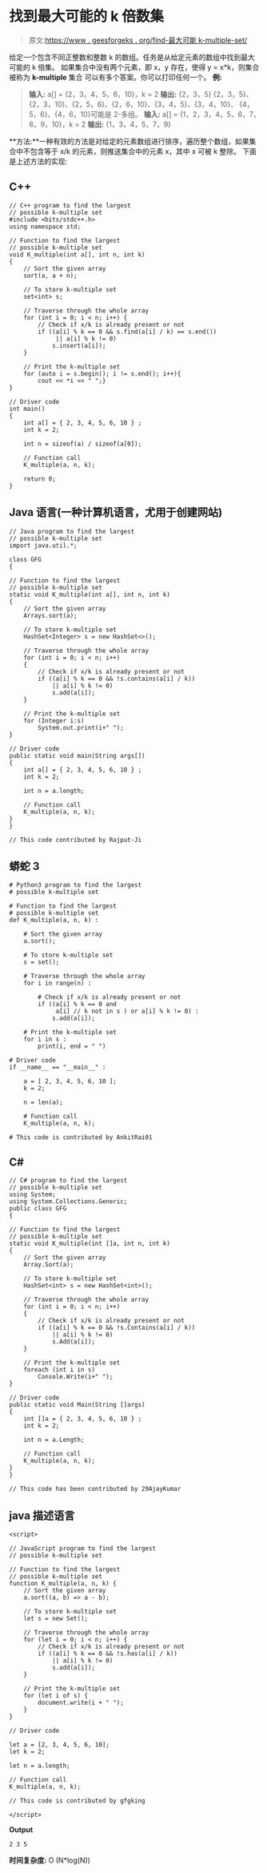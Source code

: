 # 找到最大可能的 k 倍数集

> 原文:[https://www . geesforgeks . org/find-最大可能 k-multiple-set/](https://www.geeksforgeeks.org/find-the-largest-possible-k-multiple-set/)

给定一个包含不同正整数和整数 k 的数组。任务是从给定元素的数组中找到最大可能的 k 倍集。
如果集合中没有两个元素，即 x，y 存在，使得 y = x*k，则集合被称为 **k-multiple** 集合
可以有多个答案。你可以打印任何一个。
**例:**

> **输入:** a[] = {2，3，4，5，6，10}，k = 2
> **输出:** {2，3，5}
> {2，3，5}、{2，3，10}、{2，5，6}、{2，6，10}、{3，4，5}、{3，4，10}、
> {4，5，6}、{4，6，10}可能是 2-多组。
> **输入:** a[] = {1，2，3，4，5，6，7，8，9，10}，k = 2
> **输出:** {1，3，4，5，7，9}

**方法:**一种有效的方法是对给定的元素数组进行排序，遍历整个数组，如果集合中不包含等于 x/k 的元素，则推送集合中的元素 x，其中 x 可被 k 整除。
下面是上述方法的实现:

## C++

```
// C++ program to find the largest
// possible k-multiple set
#include <bits/stdc++.h>
using namespace std;

// Function to find the largest
// possible k-multiple set
void K_multiple(int a[], int n, int k)
{
    // Sort the given array
    sort(a, a + n);

    // To store k-multiple set
    set<int> s;

    // Traverse through the whole array
    for (int i = 0; i < n; i++) {
        // Check if x/k is already present or not
        if ((a[i] % k == 0 && s.find(a[i] / k) == s.end())
             || a[i] % k != 0)
            s.insert(a[i]);
    }

    // Print the k-multiple set
    for (auto i = s.begin(); i != s.end(); i++){
        cout << *i << " ";}
}

// Driver code
int main()
{
    int a[] = { 2, 3, 4, 5, 6, 10 } ;
    int k = 2;

    int n = sizeof(a) / sizeof(a[0]);

    // Function call
    K_multiple(a, n, k);

    return 0;
}
```

## Java 语言(一种计算机语言，尤用于创建网站)

```
// Java program to find the largest
// possible k-multiple set
import java.util.*;

class GFG
{

// Function to find the largest
// possible k-multiple set
static void K_multiple(int a[], int n, int k)
{
    // Sort the given array
    Arrays.sort(a);

    // To store k-multiple set
    HashSet<Integer> s = new HashSet<>();

    // Traverse through the whole array
    for (int i = 0; i < n; i++)
    {
        // Check if x/k is already present or not
        if ((a[i] % k == 0 && !s.contains(a[i] / k))
            || a[i] % k != 0)
            s.add(a[i]);
    }

    // Print the k-multiple set
    for (Integer i:s)
        System.out.print(i+" ");
}

// Driver code
public static void main(String args[])
{
    int a[] = { 2, 3, 4, 5, 6, 10 } ;
    int k = 2;

    int n = a.length;

    // Function call
    K_multiple(a, n, k);
}
}

// This code contributed by Rajput-Ji
```

## 蟒蛇 3

```
# Python3 program to find the largest
# possible k-multiple set

# Function to find the largest
# possible k-multiple set
def K_multiple(a, n, k) :

    # Sort the given array
    a.sort();

    # To store k-multiple set
    s = set();

    # Traverse through the whole array
    for i in range(n) :

        # Check if x/k is already present or not
        if ((a[i] % k == 0 and
             a[i] // k not in s ) or a[i] % k != 0) :
            s.add(a[i]);

    # Print the k-multiple set
    for i in s :
        print(i, end = " ")

# Driver code
if __name__ == "__main__" :

    a = [ 2, 3, 4, 5, 6, 10 ];
    k = 2;

    n = len(a);

    # Function call
    K_multiple(a, n, k);

# This code is contributed by AnkitRai01
```

## C#

```
// C# program to find the largest
// possible k-multiple set
using System;
using System.Collections.Generic;
public class GFG
{

// Function to find the largest
// possible k-multiple set
static void K_multiple(int []a, int n, int k)
{
    // Sort the given array
    Array.Sort(a);

    // To store k-multiple set
    HashSet<int> s = new HashSet<int>();

    // Traverse through the whole array
    for (int i = 0; i < n; i++)
    {
        // Check if x/k is already present or not
        if ((a[i] % k == 0 && !s.Contains(a[i] / k))
            || a[i] % k != 0)
            s.Add(a[i]);
    }

    // Print the k-multiple set
    foreach (int i in s)
        Console.Write(i+" ");
}

// Driver code
public static void Main(String []args)
{
    int []a = { 2, 3, 4, 5, 6, 10 } ;
    int k = 2;

    int n = a.Length;

    // Function call
    K_multiple(a, n, k);
}
}

// This code has been contributed by 29AjayKumar
```

## java 描述语言

```
<script>

// JavaScript program to find the largest
// possible k-multiple set

// Function to find the largest
// possible k-multiple set
function K_multiple(a, n, k) {
    // Sort the given array
    a.sort((a, b) => a - b);

    // To store k-multiple set
    let s = new Set();

    // Traverse through the whole array
    for (let i = 0; i < n; i++) {
        // Check if x/k is already present or not
        if ((a[i] % k == 0 && !s.has(a[i] / k))
            || a[i] % k != 0)
            s.add(a[i]);
    }

    // Print the k-multiple set
    for (let i of s) {
        document.write(i + " ");
    }
}

// Driver code

let a = [2, 3, 4, 5, 6, 10];
let k = 2;

let n = a.length;

// Function call
K_multiple(a, n, k);

// This code is contributed by gfgking

</script>
```

**Output**

```
2 3 5 
```

**时间复杂度:** O (N*log(N))